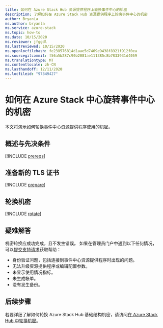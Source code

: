 ```yaml
---
title: 如何在 Azure Stack Hub 资源提供程序上轮换事件中心的机密
description: 了解如何在 Azure Stack Hub 资源提供程序上轮换事件中心的机密
author: BryanLa
ms.author: bryanla
ms.service: azure-stack
ms.topic: how-to
ms.date: 10/15/2020
ms.reviewer: jfggdl
ms.lastreviewed: 10/15/2020
ms.openlocfilehash: fe238576814d1aae5d7469e9438f8921f912f0ea
ms.sourcegitcommit: f56a5b287c90b2081ae111385c8b7833931d4059
ms.translationtype: MT
ms.contentlocale: zh-CN
ms.lasthandoff: 12/11/2020
ms.locfileid: "97349427"
---
```

# <a name="how-to-rotate-secrets-for-event-hubs-on-azure-stack-hub"></a>如何在 Azure Stack 中心旋转事件中心的机密

本文将演示如何轮换事件中心资源提供程序使用的机密。

## <a name="overview-and-prerequisites"></a>概述与先决条件

[!INCLUDE [prereqs](../includes/resource-provider-va-rotate-secrets-prereqs.md)]

## <a name="prepare-a-new-tls-certificate"></a>准备新的 TLS 证书

[!INCLUDE [prepare](../includes/resource-provider-va-rotate-secrets-prepare.md)]

## <a name="rotate-secrets"></a>轮换机密

[!INCLUDE [rotate](../includes/resource-provider-va-rotate-secrets-rotate.md)]

## <a name="troubleshooting"></a>疑难解答

机密轮换应成功完成，且不发生错误。 如果在管理员门户中遇到以下任何情况，可以[提交支持请求](azure-stack-manage-basics.md#where-to-get-support)获取帮助：

   - 身份验证问题，包括连接到事件中心资源提供程序时出现的问题。
   - 无法升级资源提供程序或编辑配置参数。
   - 未显示使用情况指标。
   - 未生成帐单。
   - 没有发生备份。

## <a name="next-steps"></a>后续步骤

若要详细了解如何轮换 Azure Stack Hub 基础结构机密，请访问[在 Azure Stack Hub 中轮换机密](azure-stack-rotate-secrets.md)。